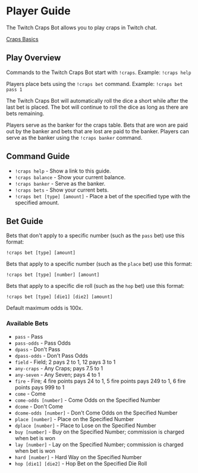 # Player Guide

The Twitch Craps Bot allows you to play craps in Twitch chat.

[Craps Basics](https://wizardofodds.com/games/craps/basics/)

## Play Overview

Commands to the Twitch Craps Bot start with `!craps`.
Example: `!craps help`

Players place bets using the `!craps bet` command.
Example: `!craps bet pass 1`

The Twitch Craps Bot will automatically roll the dice a short while after the last bet is placed.
The bot will continue to roll the dice as long as there are bets remaining.

Players serve as the banker for the craps table.
Bets that are won are paid out by the banker and bets that are lost are paid to the banker.
Players can serve as the banker using the `!craps banker` command.

## Command Guide

* `!craps help` - Show a link to this guide.
* `!craps balance` - Show your current balance.
* `!craps banker` - Serve as the banker.
* `!craps bets` - Show your current bets.
* `!craps bet [type] [amount]` - Place a bet of the specified type with the specified amount.

## Bet Guide

Bets that don't apply to a specific number (such as the `pass` bet) use this format:

`!craps bet [type] [amount]`

Bets that apply to a specific number (such as the `place` bet) use this format:

`!craps bet [type] [number] [amount]`

Bets that apply to a specific die roll (such as the `hop` bet) use this format:

`!craps bet [type] [die1] [die2] [amount]`

Default maximum odds is 100x.

### Available Bets

* `pass` - Pass
* `pass-odds` - Pass Odds
* `dpass` - Don't Pass
* `dpass-odds` - Don't Pass Odds
* `field` - Field; 2 pays 2 to 1, 12 pays 3 to 1
* `any-craps` - Any Craps; pays 7.5 to 1
* `any-seven` - Any Seven; pays 4 to 1
* `fire` - Fire; 4 fire points pays 24 to 1, 5 fire points pays 249 to 1, 6 fire points pays 999 to 1
* `come` - Come
* `come-odds [number]` - Come Odds on the Specified Number
* `dcome` - Don't Come
* `dcome-odds [number]` - Don't Come Odds on the Specified Number
* `place [number]` - Place on the Specified Number
* `dplace [number]` - Place to Lose on the Specified Number
* `buy [number]` - Buy on the Specified Number; commission is charged when bet is won
* `lay [number]` - Lay on the Specified Number; commission is charged when bet is won
* `hard [number]` - Hard Way on the Specified Number
* `hop [die1] [die2]` - Hop Bet on the Specified Die Roll
